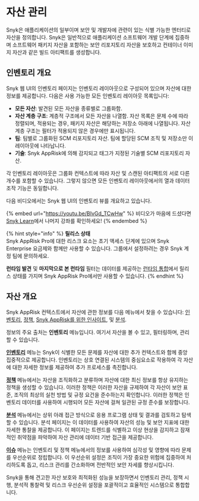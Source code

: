# 자산 관리

Snyk은 애플리케이션의 일부이며 보안 및 개발자에 관련이 있는 식별 가능한 엔터티로 자산을 정의합니다. Snyk은 일반적으로 애플리케이션 소프트웨어 개발 단계에 집중하며 소프트웨어 패키지 자산을 포함하는 보안 리포지토리 자산을 보호하고 컨테이너 이미지 자산과 같은 빌드 아티팩트를 생성합니다.

## 인벤토리 개요

Snyk 웹 UI의 인벤토리 페이지는 인벤토리 레이아웃으로 구성되어 있으며 자산에 대한 정보를 제공합니다. 다음은 사용 가능한 모든 인벤토리 레이아웃 목록입니다:

* **모든 자산**: 발견된 모든 자산을 종류별로 그룹화함.
* **자산 계층 구조**: 계층적 구조에서 모든 자산을 나열함. 자산 목록은 문제 수에 따라 정렬되며, 적용되는 경우, 패키지 자산은 해당하는 저장소 아래에 나열됩니다. 자산 계층 구조는 필터가 적용되지 않은 경우에만 표시됩니다.
* **팀**: 팀별로 그룹화된 SCM 리포지토리 자산. 팀에 할당된 SCM 조직 및 저장소만 이 레이아웃에 나타납니다.
* **기술**: Snyk AppRisk에 의해 감지되고 태그가 지정된 기술별 SCM 리포지토리 자산.

각 인벤토리 레이아웃은 그룹화 컨텍스트에 따라 자산 및 스캔된 아티팩트의 서로 다른 개수를 포함할 수 있습니다. 그렇지 않으면 모든 인벤토리 레이아웃에서의 열과 데이터 조작 기능은 동일합니다.

다음 비디오에서는 Snyk 웹 UI의 인벤토리 뷰를 개요하고 있습니다.

{% embed url="https://youtu.be/BIvGd_TCwHw" %}
비디오가 마음에 드셨다면 [Snyk Learn](https://learn.snyk.io/lesson/snyk-apprisk-essentials/)에서 나머지 강좌를 확인하세요!
{% endembed %}

{% hint style="info" %}
**릴리스 상태**\
Snyk AppRisk Pro에 대한 리스크 요소는 초기 액세스 단계에 있으며 Snyk Enterprise 요금제와 함께만 사용할 수 있습니다. 그룹에서 설정하려는 경우 Snyk 계정 팀에 문의하세요.

**런타임 발견** 및 **마지막으로 본 런타임** 필터는 데이터를 제공하는 [런타임 통합](../manage-risk/snyk-apprisk/integrations-for-snyk-apprisk/connect-a-third-party-integration.md)에서 릴리스 상태를 가지며 Snyk AppRisk Pro에서만 사용할 수 있습니다.
{% endhint %}

## 자산 개요

Snyk AppRisk 컨텍스트에서 자산에 관한 정보를 다음 메뉴에서 찾을 수 있습니다: [인벤토리](./), [정책](../manage-risk/policies/assets-policies/), [Snyk AppRisk를 위한 인사이트](../manage-risk/prioritize-issues-for-fixing/prioritization-for-snyk-apprisk.md), 및 [분석](../manage-risk/enterprise-analytics/application-analytics.md).

정보의 주요 출처는 **인벤토리** 메뉴입니다. 여기서 자산을 볼 수 있고, 필터링하며, 관리할 수 있습니다.

[**인벤토리**](./#inventory-overview) 메뉴는 Snyk이 식별한 모든 문제를 자산에 대한 추가 컨텍스트와 함께 중앙 집중적으로 제공합니다. 인벤토리는 상호 연결된 시스템의 중심요소로 작용하여 각 자산에 대한 자세한 정보를 제공하여 추가 프로세스를 촉진합니다.

[**정책**](../manage-risk/policies/assets-policies/) 메뉴에서는 자산을 조직화하고 분류하며 자산에 대한 최신 정보를 항상 유지하는 정책을 생성할 수 있습니다. 이러한 정책은 이러한 자산을 규제하여 각 자산이 보안 표준, 조직의 최상의 실천 방법 및 규정 요건을 준수하는지 확인합니다. 이러한 정책은 인벤토리 데이터를 사용하여 시행되어 모든 자산에 걸쳐 일관된 규정 준수를 보장합니다.

[**분석**](../manage-risk/enterprise-analytics/application-analytics.md) 메뉴에서는 상위 아래 접근 방식으로 응용 프로그램 상태 및 결과를 검토하고 탐색할 수 있습니다. 분석 페이지는 이 데이터를 사용하여 자산의 성능 및 보안 지표에 대한 자세한 통찰을 제공합니다. 이 페이지는 트렌드를 식별하고 이상 현상을 감지하고 잠재적인 취약점을 파악하여 자산 관리에 데이터 기반 접근을 제공합니다.

[**이슈**](../manage-risk/prioritize-issues-for-fixing/prioritization-for-snyk-apprisk.md) 메뉴는 인벤토리 및 정책 메뉴에서의 정보를 사용하여 심각성 및 영향에 따라 문제를 우선순위로 정립합니다. 이 우선순위 설정은 조직이 가장 중요한 위험에 집중하여 처리하도록 돕고, 리스크 관리를 간소화하며 전반적인 보안 자세를 향상시킵니다.

Snyk을 통해 견고한 자산 보호와 최적화된 성능을 보장하면서 인벤토리 관리, 정책 시행, 분석적 통찰력 및 리스크 우선순위 설정을 포괄적이고 효율적인 시스템으로 통합합니다.
